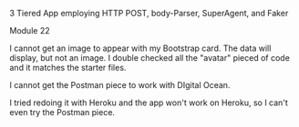3 Tiered App employing HTTP POST, body-Parser, SuperAgent, and Faker

Module 22

I cannot get an image to appear with my Bootstrap card. The data will display, but not an image. I double checked all the "avatar" pieced of code and it matches the starter files.

I cannot get the Postman piece to work with DIgital Ocean.

I tried redoing it with Heroku and the app won't work on Heroku, so I can't even try the Postman piece.